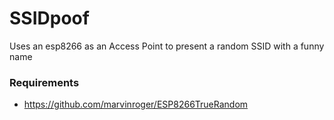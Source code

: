 # SSIDpoof
Uses an esp8266 as an Access Point to present a random SSID with a funny name

### Requirements

* https://github.com/marvinroger/ESP8266TrueRandom
